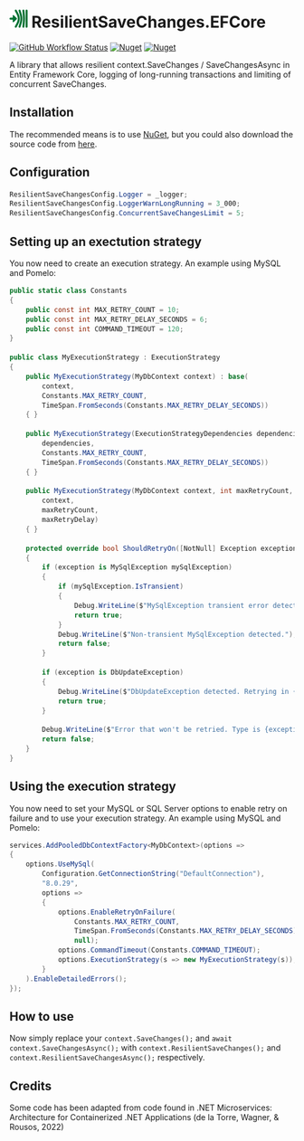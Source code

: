 # ![ResilientSaveChanges.EFCore](https://raw.githubusercontent.com/MarkCiliaVincenti/ResilientSaveChanges.EFCore/master/logo32.png) ResilientSaveChanges.EFCore
 [![GitHub Workflow Status](https://img.shields.io/github/actions/workflow/status/MarkCiliaVincenti/ResilientSaveChanges.EFCore/dotnet.yml?branch=master&logo=github&style=for-the-badge)](https://actions-badge.atrox.dev/MarkCiliaVincenti/ResilientSaveChanges.EFCore/goto?ref=master) [![Nuget](https://img.shields.io/nuget/v/ResilientSaveChanges.EFCore?label=ResilientSaveChanges.EFCore&logo=nuget&style=for-the-badge)](https://www.nuget.org/packages/ResilientSaveChanges.EFCore) [![Nuget](https://img.shields.io/nuget/dt/ResilientSaveChanges.EFCore?logo=nuget&style=for-the-badge)](https://www.nuget.org/packages/ResilientSaveChanges.EFCore)

A library that allows resilient context.SaveChanges / SaveChangesAsync in Entity Framework Core, logging of long-running transactions and limiting of concurrent SaveChanges.

## Installation
The recommended means is to use [NuGet](https://www.nuget.org/packages/ResilientSaveChanges.EFCore), but you could also download the source code from [here](https://github.com/MarkCiliaVincenti/ResilientSaveChanges.EFCore/releases).

## Configuration
```csharp
ResilientSaveChangesConfig.Logger = _logger;
ResilientSaveChangesConfig.LoggerWarnLongRunning = 3_000;
ResilientSaveChangesConfig.ConcurrentSaveChangesLimit = 5;
```

## Setting up an exectution strategy
You now need to create an execution strategy. An example using MySQL and Pomelo:

```csharp
public static class Constants
{
    public const int MAX_RETRY_COUNT = 10;
    public const int MAX_RETRY_DELAY_SECONDS = 6;
    public const int COMMAND_TIMEOUT = 120;
}

public class MyExecutionStrategy : ExecutionStrategy
{
    public MyExecutionStrategy(MyDbContext context) : base(
        context,
        Constants.MAX_RETRY_COUNT,
        TimeSpan.FromSeconds(Constants.MAX_RETRY_DELAY_SECONDS))
    { }

    public MyExecutionStrategy(ExecutionStrategyDependencies dependencies) : base(
        dependencies,
        Constants.MAX_RETRY_COUNT,
        TimeSpan.FromSeconds(Constants.MAX_RETRY_DELAY_SECONDS))
    { }

    public MyExecutionStrategy(MyDbContext context, int maxRetryCount, TimeSpan maxRetryDelay) : base(
        context,
        maxRetryCount,
        maxRetryDelay)
    { }

    protected override bool ShouldRetryOn([NotNull] Exception exception)
    {
        if (exception is MySqlException mySqlException)
        {
            if (mySqlException.IsTransient)
            {
                Debug.WriteLine($"MySqlException transient error detected. Retrying in {Constants.MAX_RETRY_DELAY_SECONDS} seconds");
                return true;
            }
            Debug.WriteLine($"Non-transient MySqlException detected.");
            return false;
        }

        if (exception is DbUpdateException)
        {
            Debug.WriteLine($"DbUpdateException detected. Retrying in {Constants.MAX_RETRY_DELAY_SECONDS} seconds");
            return true;
        }

        Debug.WriteLine($"Error that won't be retried. Type is {exception.GetType()}");
        return false;
    }
}
```

## Using the execution strategy
You now need to set your MySQL or SQL Server options to enable retry on failure and to use your execution strategy. An example using MySQL and Pomelo:

```csharp
services.AddPooledDbContextFactory<MyDbContext>(options =>
{
    options.UseMySql(
        Configuration.GetConnectionString("DefaultConnection"),
        "8.0.29",
        options =>
        {
            options.EnableRetryOnFailure(
                Constants.MAX_RETRY_COUNT, 
                TimeSpan.FromSeconds(Constants.MAX_RETRY_DELAY_SECONDS),
                null);
            options.CommandTimeout(Constants.COMMAND_TIMEOUT);
            options.ExecutionStrategy(s => new MyExecutionStrategy(s));
        }
    ).EnableDetailedErrors();
});
```

## How to use
Now simply replace your `context.SaveChanges();` and `await context.SaveChangesAsync();` with `context.ResilientSaveChanges();` and `context.ResilientSaveChangesAsync();` respectively.

## Credits
Some code has been adapted from code found in .NET Microservices: Architecture for Containerized .NET Applications (de la Torre, Wagner, & Rousos, 2022)
